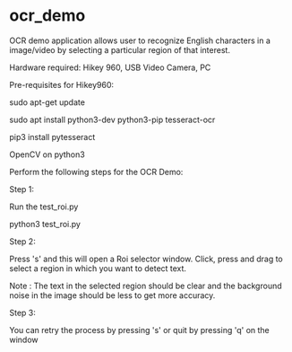 # ocr_demo

OCR demo application allows user to recognize English characters in a image/video by selecting a particular region of that interest.

Hardware required: Hikey 960, USB Video Camera, PC

Pre-requisites for Hikey960:

sudo apt-get update 

sudo apt install python3-dev python3-pip tesseract-ocr

pip3 install pytesseract 

OpenCV on python3

Perform the following steps for the OCR Demo:

Step 1:

Run the test_roi.py

python3 test_roi.py

Step 2:

Press 's' and this will open a Roi selector window. Click, press and drag to select a region in which you want to detect text. 

Note : The text in the selected region should be clear and the background noise in the image should be less to get more accuracy.

Step 3:

You can retry the process by pressing 's' or quit by pressing 'q' on the window
